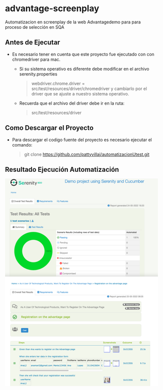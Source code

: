 # advantage-screenplay
Automatizacion en screenplay de la web Advantagedemo para para proceso de selección en SQA

## Antes de Ejecutar
- Es necesario tener en cuenta que este proyecto fue ejecutado con con
  chromedriver para mac.

    - Si su sistema operativo es diferente debe modificar en el archivo serenity.properties

      > webdriver.chrome.driver = src/test/resources/driver/chromedriver y
      > cambiarlo por el driver que se ajuste a nuestro sistema operativo.

    - Recuerda que el archivo del driver debe ir en la ruta:

      > src/test/resources/driver

## Como Descargar el Proyecto

-  Para descargar el codigo fuente del proyecto es necesario ejecutar el
   comando:

   > git clone https://github.com/pattyvillaj/automatizacionUtest.git


## Resultado Ejecución Automatización

![reporte](imag/Prueba1.png)
![reporte](imag/Prueba2.png)